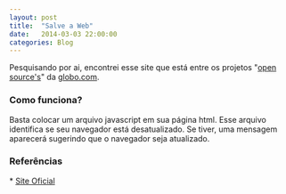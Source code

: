 ```yaml
---
layout: post
title:  "Salve a Web"
date:   2014-03-03 22:00:00
categories: Blog
---
```


Pesquisando por ai, encontrei esse site que está entre os projetos "<a href="http://opensource.globo.com/‎" target="_blank">open source's</a>" da <a href="https://github.com/globocom" target="_blank">globo.com</a>.

<h3>Como funciona?</h3>
Basta colocar um arquivo javascript em sua página html. Esse arquivo identifica se seu navegador está desatualizado. Se tiver, uma mensagem aparecerá sugerindo que o navegador seja atualizado.

<h3>Referências</h3>
 * <a href="http://salveaweb.com/" target="_blank">Site Oficial</a>


